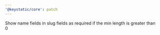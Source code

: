 ```yaml
---
'@keystatic/core': patch
---
```


Show name fields in slug fields as required if the min length is greater than 0
